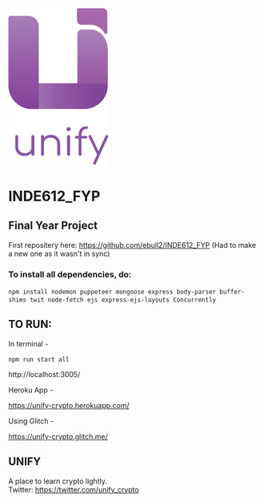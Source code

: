
<img src="public/assets/new-logoWtxt.png" width="200" style="align-items:center" />

# INDE612_FYP

## **Final Year Project**

First repositery here: https://github.com/ebull2/INDE612_FYP (Had to make a new one as it wasn't in sync)


### To install all dependencies, do:


    npm install nodemon puppeteer mongoose express body-parser buffer-shims twit node-fetch ejs express-ejs-layouts Concurrently 
   

## TO RUN:

   In terminal - 

    npm run start all 

   http://localhost:3005/
    

   Heroku App - 

   https://unify-crypto.herokuapp.com/


   Using Glitch - 

   https://unify-crypto.glitch.me/

    

## UNIFY

A place to learn  crypto lightly. <br>
Twitter: https://twitter.com/unify_crypto



